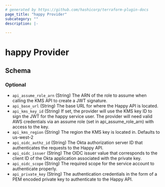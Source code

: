 ```yaml
---
# generated by https://github.com/hashicorp/terraform-plugin-docs
page_title: "happy Provider"
subcategory: ""
description: |-
  
---
```


# happy Provider





<!-- schema generated by tfplugindocs -->
## Schema

### Optional

- `api_assume_role_arn` (String) The ARN of the role to assume when calling the KMS API to create a JWT signature.
- `api_base_url` (String) The base URL for where the Happy API is located.
- `api_kms_key_id` (String) If set, the provider will use the KMS key ID to sign the JWT for the happy service user. The provider will need valid AWS credentials via an assume role (set in api_assume_role_arn) with access to the key.
- `api_kms_region` (String) The region the KMS key is located in. Defaults to us-west-2
- `api_oidc_authz_id` (String) The Okta authorization server ID that authenticates the requests to the Happy API.
- `api_oidc_issuer` (String) The OIDC issuer value that corresponds to the client ID of the Okta application associated with the private key.
- `api_oidc_scope` (String) The required scope for the service account to authenticate properly.
- `api_private_key` (String) The authentication credentials in the form of a PEM encoded private key to authenticate to the Happy API.
